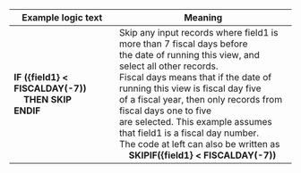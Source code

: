 
|Example logic text|Meaning|
|------------------|-------|
|**IF ({field1} < FISCALDAY(-7))<BR>&nbsp;&nbsp;&nbsp;&nbsp;THEN SKIP<BR>ENDIF**|Skip any input records where field1 is more than 7 fiscal days before<BR>the date of running this view, and select all other records.<BR>Fiscal days means that if the date of running this view is fiscal day five<BR>of a fiscal year, then only records from fiscal days one to five<BR> are selected. This example assumes that field1 is a fiscal day number.<BR>The code at left can also be written as<BR>&nbsp;&nbsp;&nbsp;&nbsp;**SKIPIF({field1} < FISCALDAY(-7))**|
